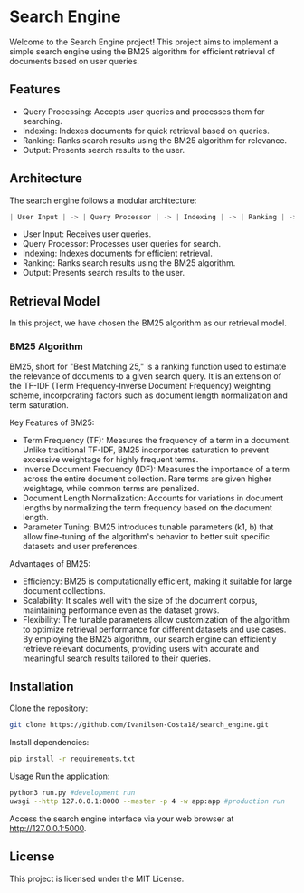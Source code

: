 # Search Engine
Welcome to the Search Engine project! This project aims to implement a simple search engine using the BM25 algorithm for efficient retrieval of documents based on user queries.

## Features
- Query Processing: Accepts user queries and processes them for searching.
- Indexing: Indexes documents for quick retrieval based on queries.
- Ranking: Ranks search results using the BM25 algorithm for relevance.
- Output: Presents search results to the user.

## Architecture
The search engine follows a modular architecture:
``` rust
| User Input | -> | Query Processor | -> | Indexing | -> | Ranking | -> | Output |
```
- User Input: Receives user queries.
- Query Processor: Processes user queries for search.
- Indexing: Indexes documents for efficient retrieval.
- Ranking: Ranks search results using the BM25 algorithm.
- Output: Presents search results to the user.

## Retrieval Model
In this project, we have chosen the BM25 algorithm as our retrieval model.

### BM25 Algorithm
BM25, short for "Best Matching 25," is a ranking function used to estimate the relevance of documents to a given search query. It is an extension of the TF-IDF (Term Frequency-Inverse Document Frequency) weighting scheme, incorporating factors such as document length normalization and term saturation.

Key Features of BM25:
- Term Frequency (TF): Measures the frequency of a term in a document. Unlike traditional TF-IDF, BM25 incorporates saturation to prevent excessive weightage for highly frequent terms.
- Inverse Document Frequency (IDF): Measures the importance of a term across the entire document collection. Rare terms are given higher weightage, while common terms are penalized.
- Document Length Normalization: Accounts for variations in document lengths by normalizing the term frequency based on the document length.
- Parameter Tuning: BM25 introduces tunable parameters (k1, b) that allow fine-tuning of the algorithm's behavior to better suit specific datasets and user preferences. 

Advantages of BM25:
- Efficiency: BM25 is computationally efficient, making it suitable for large document collections.
- Scalability: It scales well with the size of the document corpus, maintaining performance even as the dataset grows.
- Flexibility: The tunable parameters allow customization of the algorithm to optimize retrieval performance for different datasets and use cases.
By employing the BM25 algorithm, our search engine can efficiently retrieve relevant documents, providing users with accurate and meaningful search results tailored to their queries.

## Installation
Clone the repository:
```bash
git clone https://github.com/Ivanilson-Costa18/search_engine.git
```

Install dependencies:
```bash
pip install -r requirements.txt
```

Usage
Run the application:
```bash
python3 run.py #development run
uwsgi --http 127.0.0.1:8000 --master -p 4 -w app:app #production run
```
Access the search engine interface via your web browser at http://127.0.0.1:5000.

## License
This project is licensed under the MIT License.

